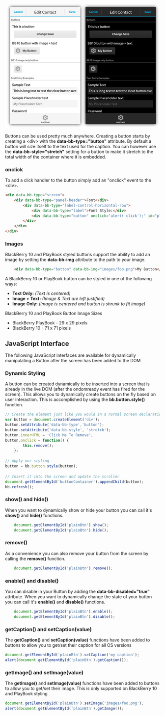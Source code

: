 ![Buttons](images/screenshots/labelControlRowBB10.png)

Buttons can be used pretty much anywhere.  Creating a button starts by creating a &lt;div&gt; with the **data-bb-type="button"** attribute. By default a button will size itself to the text used for the caption.  You can however use the **data-bb-style="stretch"** setting for a button to make it stretch to the total width of the container where it is embedded. 

### onclick

To add a click handler to the button simply add an "onclick" event to the &lt;div&gt;.

```html
<div data-bb-type="screen">
    <div data-bb-type="panel-header">Font</div>
        <div data-bb-type="label-control-horizontal-row">
            <div data-bb-type="label">Font Style:</div>
            <div data-bb-type="button" onclick="alert('click');" id="plain">Plain</div>
        </div>
    </div>
</div>
```

### Images

BlackBerry 10 and PlayBook styled buttons support the ability to add an image by setting the **data-bb-img** attribute to the path to your image.  
```html
    <div data-bb-type="button" data-bb-img="images/foo.png">My Button</div>
```
A BlackBerry 10 or PlayBook button can be styled in one of the following ways:

* **Text Only:** _(Text is centered)_
* **Image + Text:** _(Image &amp; Text are left justified)_
* **Image Only:** _(Image is centered and button is shrunk to fit image)_

BlackBerry 10 and PlayBook Button Image Sizes

* BlackBerry PlayBook - 29 x 29 pixels
* BlackBerry 10 - 71 x 71 pixels


## JavaScript Interface
The following JavaScript interfaces are available for dynamically manipulating a Button after the screen has been added to the DOM

### Dynamic Styling
A button can be created dynamically to be inserted into a screen that is already in the live DOM (after the ondomready event has fired for the screen).  This allows you to dynamically create buttons on the fly based on user interaction.  This is accomplished by using the **bb.button.style()** function.

```javascript
// Create the element just like you would in a normal screen declaration
var button = document.createElement('div');
button.setAttribute('data-bb-type','button');
button.setAttribute('data-bb-style', 'stretch');
button.innerHTML = 'Click Me To Remove';
button.onclick = function() {
		this.remove();
	};

// Apply our styling
button = bb.button.style(button);

// Insert it into the screen and update the scroller
document.getElementById('buttonContainer').appendChild(button);
bb.refresh();
```
### show() and hide()

When you want to dynamically show or hide your button you can call it&apos;s **show()** and **hide()** functions.

```javascript
	document.getElementById('plainBtn').show();
	document.getElementById('plainBtn').hide();
```

### remove()

As a convenience you can also remove your button from the screen by calling the **remove()** function.

```javascript
	document.getElementById('plainBtn').remove();
```

### enable() and disable()

You can disable in your Button by adding the **data-bb-disabled="true"** attribute.  When you want to dynamically change the state of your button you can call it&apos;s **enable()** and **disable()** functions.

```javascript
	document.getElementById('plainBtn').enable();
	document.getElementById('plainBtn').disable();
```

### getCaption() and setCaption(value)

The **getCaption()** and **setCaption(value)** functions have been added to buttons to allow you to get/set their caption for all OS versions
```javascript
document.getElementById('plainBtn').setCaption('my caption');
alert(document.getElementById('plainBtn').getCaption());
```

### getImage() and setImage(value)

The **getImage()** and **setImage(value)** functions have been added to buttons to allow you to get/set their image.  This is only supported on BlackBerry 10 and PlayBook styling
```javascript
document.getElementById('plainBtn').setImage('images/foo.png');
alert(document.getElementById('plainBtn').getImage());
```

